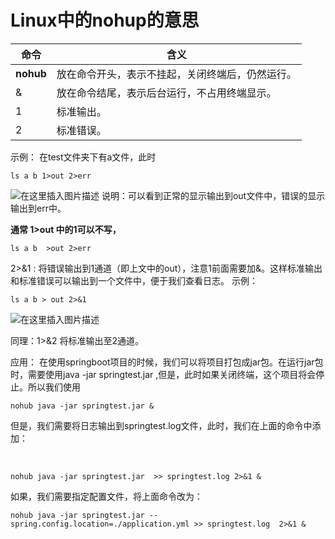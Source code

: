 # Linux中的nohup的意思




| 命令      | 含义                                             |
| --------- | ------------------------------------------------ |
| **nohub** | 放在命令开头，表示不挂起，关闭终端后，仍然运行。 |
| &         | 放在命令结尾，表示后台运行，不占用终端显示。     |
| 1         | 标准输出。                                       |
| 2         | 标准错误。                                       |

示例：
在test文件夹下有a文件，此时
```
ls a b 1>out 2>err
```
![在这里插入图片描述](https://img-blog.csdnimg.cn/20190619162958838.png)
	说明：可以看到正常的显示输出到out文件中，错误的显示输出到err中。

**通常 1>out 中的1可以不写，**      

```shell
ls a b  >out 2>err
```

2>&1 : 将错误输出到1通道（即上文中的out），注意1前面需要加&。这样标准输出和标准错误可以输出到一个文件中，便于我们查看日志。
示例：

```shell
ls a b > out 2>&1
```
![在这里插入图片描述](https://img-blog.csdnimg.cn/20190619163624505.png)

同理：1>&2 将标准输出至2通道。

应用：
		在使用springboot项目的时候，我们可以将项目打包成jar包。在运行jar包时，需要使用java -jar springtest.jar ,但是，此时如果关闭终端，这个项目将会停止。所以我们使用



```shell
nohub java -jar springtest.jar &
```



但是，我们需要将日志输出到springtest.log文件，此时，我们在上面的命令中添加：

​		

```shell
nohub java -jar springtest.jar  >> springtest.log 2>&1 &
```

如果，我们需要指定配置文件，将上面命令改为：

```
nohub java -jar springtest.jar --spring.config.location=./application.yml >> springtest.log  2>&1 & 
```